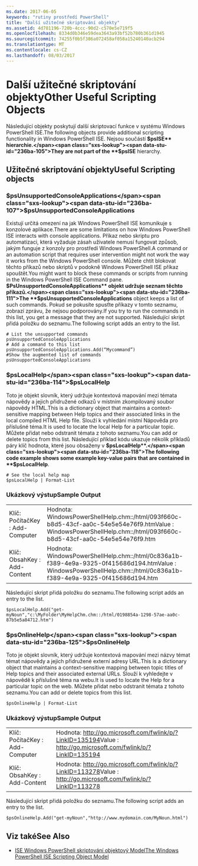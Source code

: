```yaml
---
ms.date: 2017-06-05
keywords: "rutiny prostředí PowerShell"
title: "Další užitečné skriptování objekty"
ms.assetid: 4d781196-720b-4ccc-90d2-c570e5e719f5
ms.openlocfilehash: 8334d0b346e59dea3643a93bf52b780b361d1945
ms.sourcegitcommit: 74255f0b5f386a072458af058a15240140acb294
ms.translationtype: MT
ms.contentlocale: cs-CZ
ms.lasthandoff: 08/03/2017
---
```

# <a name="other-useful-scripting-objects"></a><span data-ttu-id="236ba-103">Další užitečné skriptování objekty</span><span class="sxs-lookup"><span data-stu-id="236ba-103">Other Useful Scripting Objects</span></span>
  <span data-ttu-id="236ba-104">Následující objekty poskytují další skriptovací funkce v systému Windows PowerShell ISE.</span><span class="sxs-lookup"><span data-stu-id="236ba-104">The following objects provide additional scripting functionality in Windows PowerShell ISE.</span></span> <span data-ttu-id="236ba-105">Nejsou součástí **$psISE** hierarchie.</span><span class="sxs-lookup"><span data-stu-id="236ba-105">They are not part of the **$psISE** hierarchy.</span></span>

## <a name="useful-scripting-objects"></a><span data-ttu-id="236ba-106">Užitečné skriptování objekty</span><span class="sxs-lookup"><span data-stu-id="236ba-106">Useful Scripting objects</span></span>

### <a name="psunsupportedconsoleapplications"></a><span data-ttu-id="236ba-107">$psUnsupportedConsoleApplications</span><span class="sxs-lookup"><span data-stu-id="236ba-107">$psUnsupportedConsoleApplications</span></span>
 <span data-ttu-id="236ba-108">Existují určitá omezení na jak Windows PowerShell ISE komunikuje s konzolové aplikace.</span><span class="sxs-lookup"><span data-stu-id="236ba-108">There are some limitations on how Windows PowerShell ISE interacts with console applications.</span></span> <span data-ttu-id="236ba-109">Příkaz nebo skriptu pro automatizaci, která vyžaduje zásah uživatele nemusí fungovat způsob, jakým funguje z konzoly pro prostředí Windows PowerShell.</span><span class="sxs-lookup"><span data-stu-id="236ba-109">A command or an automation script that requires user intervention might not work the way it works from the Windows PowerShell console.</span></span> <span data-ttu-id="236ba-110">Můžete chtít blokovat těchto příkazů nebo skriptů v podokně Windows PowerShell ISE příkaz spouštět.</span><span class="sxs-lookup"><span data-stu-id="236ba-110">You might want to block these commands or scripts from running in the Windows PowerShell ISE Command pane.</span></span> <span data-ttu-id="236ba-111">**$PsUnsupportedConsoleApplications** objekt udržuje seznam těchto příkazů.</span><span class="sxs-lookup"><span data-stu-id="236ba-111">The **$psUnsupportedConsoleApplications** object keeps a list of such commands.</span></span> <span data-ttu-id="236ba-112">Pokud se pokusíte spusťte příkazy v tomto seznamu, zobrazí zprávu, že nejsou podporovány.</span><span class="sxs-lookup"><span data-stu-id="236ba-112">If you try to run the commands in this list, you get a message that they are not supported.</span></span> <span data-ttu-id="236ba-113">Následující skript přidá položku do seznamu.</span><span class="sxs-lookup"><span data-stu-id="236ba-113">The following script adds an entry to the list.</span></span>

```
# List the unsupported commands
psUnsupportedConsoleApplications
# Add a command to this list
psUnsupportedConsoleApplications.Add(“Mycommand”)
#Show the augmented list of commands
psUnsupportedConsoleApplications

```

### <a name="pslocalhelp"></a><span data-ttu-id="236ba-114">$psLocalHelp</span><span class="sxs-lookup"><span data-stu-id="236ba-114">$psLocalHelp</span></span>
 <span data-ttu-id="236ba-115">Toto je objekt slovník, který udržuje kontextová mapování mezi témata nápovědy a jejich přidružené odkazů v místním zkompilovaný soubor nápovědy HTML.</span><span class="sxs-lookup"><span data-stu-id="236ba-115">This is a dictionary object that maintains a context-sensitive mapping between Help topics and their associated links in the local compiled HTML Help file.</span></span> <span data-ttu-id="236ba-116">Slouží k vyhledání místní Nápověda pro příslušné téma.</span><span class="sxs-lookup"><span data-stu-id="236ba-116">It is used to locate the local Help for a particular topic.</span></span> <span data-ttu-id="236ba-117">Můžete přidat nebo odstranit témata z tohoto seznamu.</span><span class="sxs-lookup"><span data-stu-id="236ba-117">You can add or delete topics from this list.</span></span> <span data-ttu-id="236ba-118">Následující příklad kódu ukazuje několik příkladů páry klíč hodnota, které jsou obsaženy v **$psLocalHelp**.</span><span class="sxs-lookup"><span data-stu-id="236ba-118">The following code example shows some example key-value pairs that are contained in **$psLocalHelp**.</span></span>

```
# See the local help map
$psLocalHelp | Format-List

```

### <a name="sample-output"></a><span data-ttu-id="236ba-119">Ukázkový výstup</span><span class="sxs-lookup"><span data-stu-id="236ba-119">Sample Output</span></span>

|||
|-|-|
|<span data-ttu-id="236ba-120">Klíč: Počítač</span><span class="sxs-lookup"><span data-stu-id="236ba-120">Key : Add-Computer</span></span>|<span data-ttu-id="236ba-121">Hodnota: WindowsPowerShellHelp.chm::/html/093f660c-b8d5-43cf-aa0c-54e5e54e76f9.htm</span><span class="sxs-lookup"><span data-stu-id="236ba-121">Value : WindowsPowerShellHelp.chm::/html/093f660c-b8d5-43cf-aa0c-54e5e54e76f9.htm</span></span>|
|<span data-ttu-id="236ba-122">Klíč: Obsah</span><span class="sxs-lookup"><span data-stu-id="236ba-122">Key : Add-Content</span></span>|<span data-ttu-id="236ba-123">Hodnota: WindowsPowerShellHelp.chm::/html/0c836a1b-f389-4e9a-9325-0f415686d194.htm</span><span class="sxs-lookup"><span data-stu-id="236ba-123">Value : WindowsPowerShellHelp.chm::/html/0c836a1b-f389-4e9a-9325-0f415686d194.htm</span></span>|

 <span data-ttu-id="236ba-124">Následující skript přidá položku do seznamu.</span><span class="sxs-lookup"><span data-stu-id="236ba-124">The following script adds an entry to the list.</span></span>

```
$psLocalHelp.Add("get-myNoun","c:\MyFolder\MyHelpChm.chm::/html/0198854a-1298-57ae-aa0c-87b5e5a84712.htm")
```

### <a name="psonlinehelp"></a><span data-ttu-id="236ba-125">$psOnlineHelp</span><span class="sxs-lookup"><span data-stu-id="236ba-125">$psOnlineHelp</span></span>
 <span data-ttu-id="236ba-126">Toto je objekt slovník, který udržuje kontextová mapování mezi názvy témat témat nápovědy a jejich přidružené externí adresy URL.</span><span class="sxs-lookup"><span data-stu-id="236ba-126">This is a dictionary object that maintains a context-sensitive mapping between topic titles of Help topics and their associated external URLs.</span></span> <span data-ttu-id="236ba-127">Slouží k vyhledejte v nápovědě k příslušné téma na webu.</span><span class="sxs-lookup"><span data-stu-id="236ba-127">It is used to locate the Help for a particular topic on the web.</span></span> <span data-ttu-id="236ba-128">Můžete přidat nebo odstranit témata z tohoto seznamu.</span><span class="sxs-lookup"><span data-stu-id="236ba-128">You can add or delete topics from this list.</span></span>

```
$psOnlineHelp | Format-List

```

### <a name="sample-output"></a><span data-ttu-id="236ba-129">Ukázkový výstup</span><span class="sxs-lookup"><span data-stu-id="236ba-129">Sample Output</span></span>

|||
|-|-|
|<span data-ttu-id="236ba-130">Klíč: Počítač</span><span class="sxs-lookup"><span data-stu-id="236ba-130">Key : Add-Computer</span></span>|<span data-ttu-id="236ba-131">Hodnota: http://go.microsoft.com/fwlink/p/?LinkID=135194</span><span class="sxs-lookup"><span data-stu-id="236ba-131">Value : http://go.microsoft.com/fwlink/p/?LinkID=135194</span></span>|
|<span data-ttu-id="236ba-132">Klíč: Obsah</span><span class="sxs-lookup"><span data-stu-id="236ba-132">Key : Add-Content</span></span>|<span data-ttu-id="236ba-133">Hodnota: http://go.microsoft.com/fwlink/p/?LinkID=113278</span><span class="sxs-lookup"><span data-stu-id="236ba-133">Value : http://go.microsoft.com/fwlink/p/?LinkID=113278</span></span>|

 <span data-ttu-id="236ba-134">Následující skript přidá položku do seznamu.</span><span class="sxs-lookup"><span data-stu-id="236ba-134">The following script adds an entry to the list.</span></span>

```
$psOnlineHelp.Add("get-myNoun","http://www.mydomain.com/MyNoun.html")
```

## <a name="see-also"></a><span data-ttu-id="236ba-135">Viz také</span><span class="sxs-lookup"><span data-stu-id="236ba-135">See Also</span></span>
- [<span data-ttu-id="236ba-136">ISE Windows PowerShell skriptování objektový Model</span><span class="sxs-lookup"><span data-stu-id="236ba-136">The Windows PowerShell ISE Scripting Object Model</span></span>](../../core-powershell/ise/The-Windows-PowerShell-ISE-Scripting-Object-Model.md)

  
